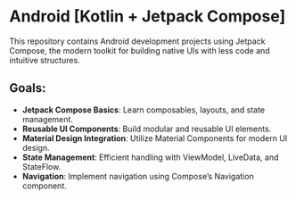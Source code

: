 # Android [Kotlin + Jetpack Compose]

This repository contains Android development projects using Jetpack Compose, the modern toolkit for building native UIs with less code and intuitive structures.

## Goals:
- **Jetpack Compose Basics**: Learn composables, layouts, and state management.
- **Reusable UI Components**: Build modular and reusable UI elements.
- **Material Design Integration**: Utilize Material Components for modern UI design.
- **State Management**: Efficient handling with ViewModel, LiveData, and StateFlow.
- **Navigation**: Implement navigation using Compose’s Navigation component.
